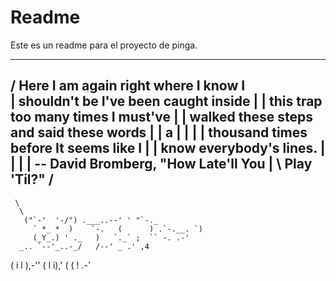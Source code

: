 Readme
=======
Este es un readme para el proyecto de pinga.

 _________________________________________ 
/ Here I am again right where I know I    \
| shouldn't be I've been caught inside    |
| this trap too many times I must've      |
| walked these steps and said these words |
| a                                       |
|                                         |
| thousand times before It seems like I   |
| know everybody's lines.                 |
|                                         |
| -- David Bromberg, "How Late'll You     |
\ Play 'Til?"                             /
 ----------------------------------------- 
     \
      \
       ("`-'  '-/") .___..--' ' "`-._
         ` *_ *  )    `-.   (      ) .`-.__. `)
         (_Y_.) ' ._   )   `._` ;  `` -. .-'
      _.. `--'_..-_/   /--' _ .' ,4
   ( i l ),-''  ( l i),'  ( ( ! .-'   
